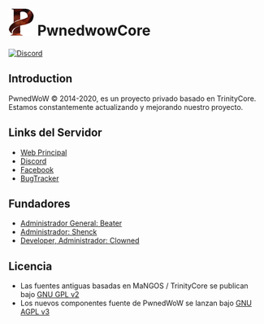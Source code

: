 # ![logo](https://github.com/ClownedDev/Project-DreaMz/blob/master/pwned.png) PwnedwowCore

[![Discord](https://img.shields.io/discord/681334031396110370.svg)](https://discord.gg/pdPqY4v "Our community hub on Discord")

## Introduction

PwnedWoW © 2014-2020, es un proyecto privado basado en TrinityCore. 
Estamos constantemente actualizando y mejorando nuestro proyecto.


## Links del Servidor

- [Web Principal](https://www.pwnedwow.com/)
- [Discord](https://discord.gg/pdPqY4v)
- [Facebook](https://www.facebook.com/pwnedserver/)
- [BugTracker](https://www.pwnedwow.com/bugtracker/)

## Fundadores

- [Administrador General: Beater](https://www.facebook.com/leo.leytes.5)
- [Administrador: Shenck](https://www.facebook.com/amir.palaciosortega)
- [Developer, Administrador: Clowned](https://www.facebook.com/terryseytu)

## Licencia

- Las fuentes antiguas basadas en MaNGOS / TrinityCore se publican bajo [GNU GPL v2](https://github.com/ClownedDev/Project-DreaMz/blob/master/LICENSE-GPL2)
- Los nuevos componentes fuente de PwnedWoW se lanzan bajo [GNU AGPL v3](https://github.com/ClownedDev/Project-DreaMz/blob/master/LICENSE-AGPL3)
